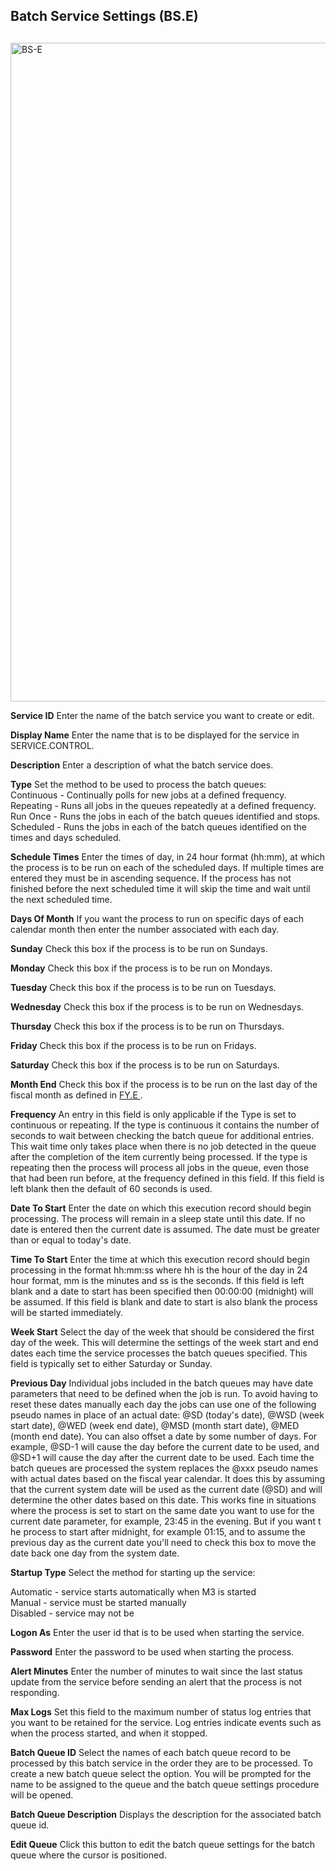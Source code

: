##  Batch Service Settings (BS.E)

<PageHeader />

##

<img width="1311" height="1054" alt="BS-E" src="https://github.com/user-attachments/assets/3c7737dd-04e0-4e20-8884-fd39aaa49f33" />


**Service ID** Enter the name of the batch service you want to create or edit.  
  
**Display Name** Enter the name that is to be displayed for the service in
SERVICE.CONTROL.  
  
**Description** Enter a description of what the batch service does.  
  
**Type** Set the method to be used to process the batch queues:  
Continuous - Continually polls for new jobs at a defined frequency.  
Repeating - Runs all jobs in the queues repeatedly at a defined frequency.  
Run Once - Runs the jobs in each of the batch queues identified and stops.  
Scheduled - Runs the jobs in each of the batch queues identified on the times
and days scheduled.  
  
**Schedule Times** Enter the times of day, in 24 hour format (hh:mm), at which
the process is to be run on each of the scheduled days. If multiple times are
entered they must be in ascending sequence. If the process has not finished
before the next scheduled time it will skip the time and wait until the next
scheduled time.  
  
**Days Of Month** If you want the process to run on specific days of each
calendar month then enter the number associated with each day.  
  
**Sunday** Check this box if the process is to be run on Sundays.  
  
**Monday** Check this box if the process is to be run on Mondays.  
  
**Tuesday** Check this box if the process is to be run on Tuesdays.  
  
**Wednesday** Check this box if the process is to be run on Wednesdays.  
  
**Thursday** Check this box if the process is to be run on Thursdays.  
  
**Friday** Check this box if the process is to be run on Fridays.  
  
**Saturday** Check this box if the process is to be run on Saturdays.  
  
**Month End** Check this box if the process is to be run on the last day of the fiscal month as defined in [ FY.E ](../../../../../rover/AP-OVERVIEW/AP-ENTRY/ACCT-CONTROL/ACCT-CONTROL-1/ar-e/AR-E-1/CASH-E/recon-e/RECON-E-4/GLTRANS-E/GLTRANS-E-1/FY-E) .   
  
**Frequency** An entry in this field is only applicable if the Type is set to
continuous or repeating. If the type is continuous it contains the number of
seconds to wait between checking the batch queue for additional entries. This
wait time only takes place when there is no job detected in the queue after
the completion of the item currently being processed. If the type is repeating
then the process will process all jobs in the queue, even those that had been
run before, at the frequency defined in this field. If this field is left
blank then the default of 60 seconds is used.  
  
**Date To Start** Enter the date on which this execution record should begin
processing. The process will remain in a sleep state until this date. If no
date is entered then the current date is assumed. The date must be greater
than or equal to today's date.  
  
**Time To Start** Enter the time at which this execution record should begin
processing in the format hh:mm:ss where hh is the hour of the day in 24 hour
format, mm is the minutes and ss is the seconds. If this field is left blank
and a date to start has been specified then 00:00:00 (midnight) will be
assumed. If this field is blank and date to start is also blank the process
will be started immediately.  
  
**Week Start** Select the day of the week that should be considered the first
day of the week. This will determine the settings of the week start and end
dates each time the service processes the batch queues specified. This field
is typically set to either Saturday or Sunday.  
  
**Previous Day** Individual jobs included in the batch queues may have date
parameters that need to be defined when the job is run. To avoid having to
reset these dates manually each day the jobs can use one of the following
pseudo names in place of an actual date: @SD (today's date), @WSD (week start
date), @WED (week end date), @MSD (month start date), @MED (month end date).
You can also offset a date by some number of days. For example, @SD-1 will
cause the day before the current date to be used, and @SD+1 will cause the day
after the current date to be used. Each time the batch queues are processed
the system replaces the @xxx pseudo names with actual dates based on the
fiscal year calendar. It does this by assuming that the current system date
will be used as the current date (@SD) and will determine the other dates
based on this date. This works fine in situations where the process is set to
start on the same date you want to use for the current date parameter, for
example, 23:45 in the evening. But if you want t  
he process to start after midnight, for example 01:15, and to assume the
previous day as the current date you'll need to check this box to move the
date back one day from the system date.  
  
**Startup Type** Select the method for starting up the service:  
  
Automatic - service starts automatically when M3 is started  
Manual - service must be started manually  
Disabled - service may not be  
  
**Logon As** Enter the user id that is to be used when starting the service.  
  
**Password** Enter the password to be used when starting the process.  
  
**Alert Minutes** Enter the number of minutes to wait since the last status
update from the service before sending an alert that the process is not
responding.  
  
**Max Logs** Set this field to the maximum number of status log entries that
you want to be retained for the service. Log entries indicate events such as
when the process started, and when it stopped.  
  
**Batch Queue ID** Select the names of each batch queue record to be processed
by this batch service in the order they are to be processed. To create a new
batch queue select the  option. You will be prompted for the name to be
assigned to the queue and the batch queue settings procedure will be opened.  
  
**Batch Queue Description** Displays the description for the associated batch
queue id.  
  
**Edit Queue** Click this button to edit the batch queue settings for the
batch queue where the cursor is positioned.  
  
  
<badge text= "Version 8.10.57" vertical="middle" />

<PageFooter />
